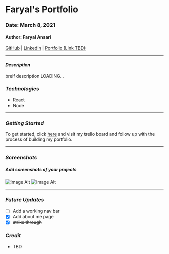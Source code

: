 # Faryal's Portfolio
### Date: March 8, 2021

#### Author: Faryal Ansari

[GitHub](https://github.com/f-ansari) | 
[LinkedIn](https://www.linkedin.com/in/faryal-a-43505b154/) | 
[Portfolio (Link TBD)]()

***

#### ***Description***

breif description LOADING...

### ***Technologies***

* React
* Node

***

### ***Getting Started***

To get started, click [here](https://trello.com/b/dnAYWdd4/faryals-web-portfolio) and visit my trello board and follow up with the process of building my portfolio.

***

### ***Screenshots***

##### Add screenshots of your projects
![Image Alt](https://iq.opengenus.org/content/images/2019/12/semicolon.jpg)
![Image Alt](https://i.pinimg.com/originals/78/8f/27/788f27edb761cb3e6af9422ece19fcc4.jpg)

***

### ***Future Updates***

- [ ] Add a working nav bar
- [x] Add about me page
- [x] ~~strike through~~

### ***Credit***

* TBD
